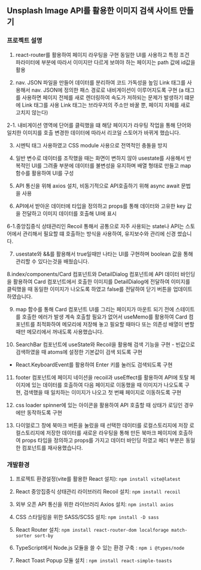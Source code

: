 ## Unsplash Image API를 활용한 이미지 검색 사이트 만들기

### 프로젝트 설명

1. react-router를 활용하여 페이지 라우팅을 구현
   동일한 UI를 사용하고 특정 조건 파라미터에 부분에 따라서 이미지만 다르게 보여야 하는 페이지는 path 값에 id값을 활용

2. nav. JSON 파일을 만들어 데이터를 분리하여 코드 가독성을 높임
   Link 태그를 사용해서 nav. JSON에 정의한 패스 경로로 내비게이션이 이루어지도록 구현
   (a 태그를 사용하면 페이지 전체를 새로 렌더링하여 속도가 저하되는 문제가 발생하기 떄문에 Link 태그를 사용
   Link 태그는 브라우저의 주소만 바꿀 뿐, 페이지 자체를 새로 고치지 않는다)

2-1. 내비게이션 영역에 단어를 클릭했을 떄 해당 페이지가 라우팅 작업을 통해 단어와 일치한 이미지를 호출
변경한 데이터에 따라서 리코일 스토어가 바뀌게 했습니다.

3. 시멘틱 태그 사용하였고 CSS module 사용으로 전역적인 충돌을 방지

4. 일반 변수로 데이터를 조작했을 때는 화면이 변하지 않아 usestate를 사용해서 반복적인 UI를 그려줄 부분에 데이터를 불변성을 유지하며 배열 형태로 만들고 map 함수를 활용하여 UI를 구성

5. API 통신을 위해 axios 설치, 비동기적으로 API호출하기 위해 async await 문법을 사용

6. API에서 받아온 데이터에 타입을 정의하고 props를 통해 데이터와 고유한 key 값을 전달하고 이미지 데이터를 호출해 UI에 표시

6-1.중앙집중식 상태관리인 Recoil 통해서 공통으로 자주 사용되는 state나 API는 스토어에서 관리해서 필요할 떄 호출하는 방식을 사용하여, 유지보수와 관리에 신경 썼습니다.

7. usestate와 &&를 활용해서 true일때만 나타는 UI를 구현하며 boolean 값을 통해 관리할 수 있다는것을 배웠습니다.

8.index/components/Card 컴포넌트와 DetailDialog 컴포넌트에 API 데이터 바인딩을 활용하여 Card 컴포넌트에서 호출한 이미지를 DetailDialog에 전달하여 이미지를 클릭했을 때 동일한 이미지가 나오도록 하였고 false를 전달하여 닫기 버튼을 업데이트하였습니다.

9. map 함수를 통해 Card 컴포넌트 UI를 그리는 페이지가 마운트 되기 전에 스테이트를 호출한 에러가 발생 계속 호출할 필요가 없어서 useMemo를 활용하여 Card 컴포넌트를 최적화하여 메모리에 저장해 놓고 필요할 때마다 또는 의존성 배열이 변할때만 메모리에서 꺼내도록 사용했습니다.

10. SearchBar 컴포넌트에 useState와 Recoil을 활용해 검색 기능을 구현 - 빈값으로 검색하였을 때 atoms에 설정한 기본값이 검색 되도록 구현

- React.KeyboardEvent를 활용하여 Enter 키를 눌러도 검색되도록 구현

11. footer 컴포넌트에 페이지 네이션을 recoil과 useEffect를 활용하여 API에 토탈 페이지에 있는 데이터를 호출하여 다음 페이지로 이동했을 때 이미지가 나오도록 구현, 검색했을 때 일치하는 이미지가 나오고 첫 번째 페이지로 이동하도록 구현

12. css loader spinner에 있는 아이콘을 활용하여 API 호출할 때 상태가 로딩인 경우에만 동작하도록 구현

13. 다이얼로그 창에 북마크 버튼을 눌렀을 때 선택한 데이터를 로컬스토리지에 저장
    로컬스토리지에 저장한 데이터를 새로운 라우팅을 통해 만든 북마크 페이지에 호출하여 props 타입을 정의하고 props를 가지고 데이터 바인딩 하였고
    헤더 부분은 동일한 컴포넌트를 재사용했습니다.

### 개발환경

1.  프로젝트 환경설정(vite를 활용한 React 설치): `npm install vite@latest` <br />

2.  React 중앙집중식 상태관리 라이브러리 Recoil 설치: `npm install recoil` <br />

3.  외부 오픈 API 통신을 위한 라이브러리 Axios 설치: `npm install axios` <br />

4.  CSS 스타일링을 위한 SASS/SCSS 설치: `npm install -D sass` <br />

5.  React Router 설치: `npm install react-router-dom localforage match-sorter sort-by` <br />

6.  TypeScript에서 Node.js 모듈을 쓸 수 있는 환경 구축 : `npm i @types/node` <br />

7.  React Toast Popup 모듈 설치 : `npm install react-simple-toasts` <br />
